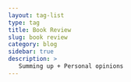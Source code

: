 ```yaml
---
layout: tag-list
type: tag
title: Book Review
slug: book review
category: blog
sidebar: true
description: >
   Summing up + Personal opinions
---
```

